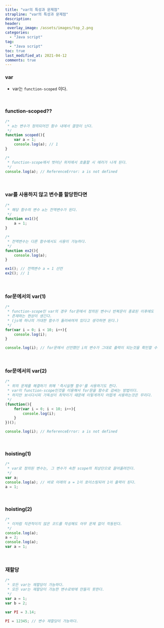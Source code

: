```yaml
---
title: "var의 특성과 문제점"
strapline: "var의 특성과 문제점"
description: 
header:
 overlay_image: /assets/images/top_2.png
categories:
  - "Java script"
tag:
  - "Java script"
toc: true
last_modified_at: 2021-04-12
comments: true
---
```


### var

- var는 `function-scoped` 이다.
<br>

### function-scoped??

```jsx
/*
 * a는 변수가 정의되어진 함수 내에서 결정이 난다.
 */
function scoped(){
	var a = 1;
	console.log(a); // 1
}

/*
 * function-scope에서 벗어난 위치에서 호출할 시 에러가 나게 된다.
 */
console.log(a); // ReferenceError: a is not defined
```
<br>

### var를 사용하지 않고 변수를 할당한다면

```jsx
/*
 * 해당 함수의 변수 a는 전역변수가 된다.
 */
function ex1(){
	a = 1;
}

/*
 * 전역변수는 다른 함수에서도 사용이 가능하다.
 */
function ex2(){
	console.log(a);
}

ex1(); // 전역변수 a = 1 선언
ex2(); // 1
```
<br>

### for문에서의 var(1)

```jsx
/*
 * function-scope인 var의 경우 for문에서 정의된 변수나 반복문이 종료된 이후에도
 * 존재하는 현상이 생긴다.
 * (js에 하나의 거대한 함수가 둘러싸여져 있다고 생각하면 된다.)
 */
for(var i = 0; i < 10; i++){
	console.log(i);
}

console.log(i); // for문에서 선언했던 i의 변수가 그대로 출력이 되는것을 확인할 수 있다.
```
<br>

### for문에서의 var(2)

```jsx
/*
 * 위의 문제를 해결하기 위해 '즉시실행 함수'를 사용하기도 한다.
 * var이 function-scope인것을 이용해서 for문을 함수로 감싸는 방법이다.
 * 하지만 보시다시피 가독성이 최악이기 때문에 이렇게까지 어렵게 사용하는것은 무리다.
 */
(function(){
	for(var i = 0; i < 10; i++){
		console.log(i);
	}
})();

console.log(i); // ReferenceError: a is not defined
```
<br>

### hoisting(1)

```jsx
/*
 * var로 정의된 변수는, 그 변수가 속한 scope의 최상단으로 끌어올려진다.
 */
var a;
console.log(a); // 바로 아래의 a = 1이 호이스팅되어 1이 출력이 된다.
a = 1;
```
<br>

### hoisting(2)

```jsx
/*
 * 이처럼 직관적이지 않은 코드를 작성해도 아무 문제 없이 작동된다.
 */
console.log(a);
a = 2;
console.log(a);
var a = 1;
```
<br>

### 재할당

```jsx
/*
 * 모든 var는 재할당이 가능하다.
 * 모든 var는 재할당이 가능한 변수로밖에 만들지 못한다.
 */
var a = 1;
var b = 2;

var PI = 3.14;

PI = 12345; // 변수 재할당이 가능하다.
```